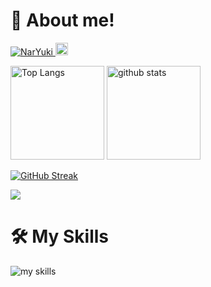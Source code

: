 
# 👋 About me!

<p align="left">
  <a href="https://github.com/NarYuki/NarYuki/">
    <img src="https://komarev.com/ghpvc/?username=NarYuki&label=Profile+Views" alt="NarYuki" />
  </a>
  <a href="https://github.com/NarYuki">
    <img height="20" src="https://img.shields.io/github/followers/NarYuki?label=follow&logo=github&style=flat" />
  </a>
</p>

<p align="left"> 
  <img alt="Top Langs" height="150px" src="https://github-readme-stats.vercel.app/api/top-langs/?username=NarYuki&layout=compact&show_icons=true&theme=vue&hide=jupyter%20notebook,Makefile" />
  <img alt="github stats" height="150px" src="https://github-readme-stats.vercel.app/api?username=NarYuki&theme=vue&show_icons=ture" />
</p>

[![GitHub Streak](http://github-readme-streak-stats.herokuapp.com?user=NarYuki&theme=vue&date_format=%5BY%22%5DM%20j)](https://git.io/streak-stats)

![](https://github-profile-summary-cards.vercel.app/api/cards/profile-details?username=NarYuki&theme=vue)

# 🛠️ My Skills

<img alt="my skills" src="https://skillicons.dev/icons?theme=light&perline=8&i=python,js,firebase,cloudflare,mysql,sqlite,git,linux,markdown" />
